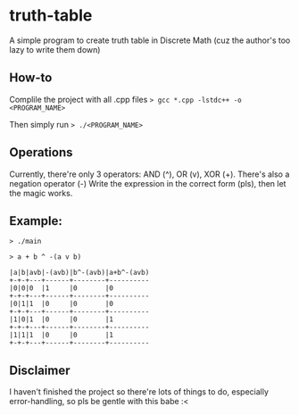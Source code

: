 # truth-table

A simple program to create truth table in Discrete Math (cuz the author's too lazy to write them down)

## How-to

Complile the project with all .cpp files
`> gcc *.cpp -lstdc++ -o <PROGRAM_NAME>`

Then simply run
`> ./<PROGRAM_NAME>`

## Operations

Currently, there're only 3 operators: AND (^), OR (v), XOR (+). There's also a negation operator (-)
Write the expression in the correct form (pls), then let the magic works.

## Example:
```
> ./main

> a + b ^ -(a v b)

|a|b|avb|-(avb)|b^-(avb)|a+b^-(avb)
+-+-+---+------+--------+----------
|0|0|0  |1     |0       |0
+-+-+---+------+--------+----------
|0|1|1  |0     |0       |0
+-+-+---+------+--------+----------
|1|0|1  |0     |0       |1
+-+-+---+------+--------+----------
|1|1|1  |0     |0       |1
+-+-+---+------+--------+----------
```

## Disclaimer

I haven't finished the project so there're lots of things to do, especially error-handling, so pls be gentle with this babe :<
